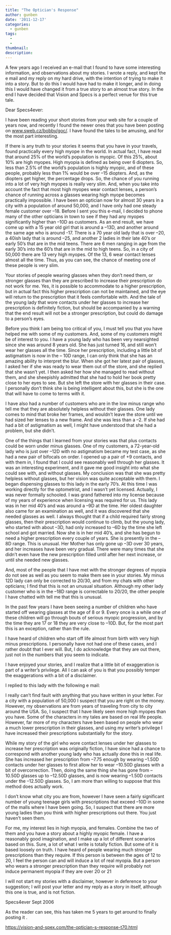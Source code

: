 ```yaml
---
title: "The Optician's Response"
author: gunben
date: '2011-12-17'
categories:
  - gunben
tags:
  - 
  - 
thumbnail: 
description: 
---
```


A few years ago I received an e-mail that I found to have some interesting information, and observations about my stories.  I wrote a reply, and kept the e mail and my reply on my hard drive, with the intention of trying to make it into a story.  But to do this I would have had to make it longer, and in doing this I would have changed it from a true story to an almost true story.  In the end I have decided that Vision and Specs is a perfect venue for this true tale. 


Dear Specs4ever:

I have been reading your short stories from your web site for a couple of years now, and recently I found the newer ones that you have been posting on www.sweb.cz/bobby/goc/.   I have found the tales to be amusing, and for the most part interesting.

If there is any truth to your stories it seems that you have in your travels, found practically every high myope in the world. In actual fact, I have read that around 25% of the world’s population is myopic.  Of this 25%, about 10% are high myopes.  High myopia is defined as being over 6 diopters.  So, less than 2.5% of the world’s population is highly myopic, and of these people, probably less than 1% would be over –15 diopters.  And, as the diopters get higher, the percentage drops.  So, the chance of you running into a lot of very high myopes is really very slim.  And, when you take into account the fact that most high myopes wear contact lenses, a person’s chance of running across a glasses wearing high myope becomes practically impossible.   I have been an optician now for almost 30 years in a city with a population of around 50,000, and I have only had one steady female customer over –18.   Before I sent you this e-mail, I decided to phone many of the other opticians in town to see if they had any myopes significantly higher than –10D as customers.  As an end result, we have come up with a 15 year old girl that is around a –13D, and another around the same age who is around -17.  There is a 70 year old lady that is over –20, a 40ish lady that is around –25, and another 2 ladies in their late 40’s or early 50’s that are in the mid teens.  There are 6 men ranging in age from the early 30’s into the 60’s that are in the mid to high teens.  So, in a city of 50,000 there are 13 very high myopes.   Of the 13, 6 wear contact lenses almost all the time.   Thus, as you can see, the chance of meeting one of these people is very slim.

Your stories of people wearing glasses when they don’t need them, or stronger glasses than they are prescribed to increase their prescription do not work for me.  Yes, it is possible to accommodate to a higher prescription, but in actual fact this higher prescription can not be maintained, and the eye will return to the prescription that it feels comfortable with.   And the tale of the young lady that wore contacts under her glasses to increase her prescription is definitely fiction, but should be accompanied by a warning that the end result will not be a stronger prescription, but could do damage to a person’s eyes.

Before you think I am being too critical of you, I must tell you that you have helped me with some of my customers.  And, some of my customers might be of interest to you.  I have a young lady who has been very nearsighted since she was around 8 years old.  She has just turned 16, and still won’t wear her glasses all the time.  Since her prescription, including a little bit of astigmatism is now in the – 10D range, I can only think that she has an amazing ability to interpret the blur.  When she got her latest pair of glasses, I asked her if she was ready to wear them out of the store, and she replied that she wasn’t yet.  I then asked her how she managed to read without them, and she sheepishly admitted that she had to hold her book pretty close to her eyes to see.  But she left the store with her glasses in their case.   I personally don’t think she is being intelligent about this, but she is the one that will have to come to terms with it.   

I have also had a number of customers who are in the low minus range who tell me that they are absolutely helpless without their glasses.   One lady comes to mind that broke her frames, and wouldn’t leave the store until we had sized her lenses to a new frame.  And she was less than a –2.  If she had had a bit of astigmatism as well, I might have understood that she had a problem, but she didn’t.

One of the things that I learned from your stories was that plus contacts could be worn under minus glasses.   One of my customers, a 72-year-old lady who is just over –12D with no astigmatism became my test case, as she had a new pair of bifocals on order.  I opened up a pair of +9 contacts, and with them in, I found that I could see reasonably well through her glasses.  It was an interesting experiment, and it gave me good insight into what she could see with, and without glasses.  My conclusion was that she was pretty helpless without glasses, but her vision was quite acceptable with them.    I began dispensing glasses to this lady in the early 70’s.  At this time I was working directly for the optometrist, and I wasn’t yet licensed.  Actually, I was never formally schooled. I was grand fathered into my license because of my years of experience when licensing was required for us.   This lady was in her mid 40’s and was around a –9D at the time.   Her oldest daughter also came for an examination as well, and it was discovered that she needed glasses as well.   I always thought that if a child required fairly strong glasses, then their prescription would continue to climb, but the young lady, who started with about –3D, had only increased to –6D by the time she left school and got married.   Now she is in her mid 40’s, and she has begun to need a higher prescription every couple of years.  She is presently in the –8D range.  This is unusual.  Her Mother has only gone up –3D over 30 years, and her increases have been very gradual.  There were many times that she didn’t even have the new prescription filled until after her next increase, or until she needed new glasses.  

And, most of the people that I have met with the stronger degrees of myopia do not see as well as you seem to make them see in your stories.   My minus 12D lady can only be corrected to 20/30, and from my chats with other opticians; I find that this is not an unusual situation.  Although my other lady customer who is in the –18D range is correctable to 20/20, the other people I have chatted with tell me that this is unusual.

In the past few years I have been seeing a number of children who have started off wearing glasses at the age of 8 or 9.  Every once is a while one of these children will go through bouts of serious myopic progression, and by the time they are 17 or 18 they are very close to –10D.  But, for the most part this is an exception, rather than the rule.

I have heard of children who start off life almost from birth with very high minus prescriptions.  I personally have not had one of these cases, and I rather doubt that I ever will.  But, I do acknowledge that they are out there, just not in the numbers that you seem to indicate.

I have enjoyed your stories, and I realize that a little bit of exaggeration is part of a writer’s privilege.  All I can ask of you is that you possibly temper the exaggerations with a bit of a disclaimer.

I replied to this lady with the following e mail:

I really can’t find fault with anything that you have written in your letter.  For a city with a population of 50,000 I suspect that you are right on the money.  However, my observations are from years of traveling from city to city around the USA.  So, I suspect that I have likely seen more high myopes than you have.  Some of the characters in my tales are based on real life people.  However, far more of my characters have been based on people who wear a much lower prescription in their glasses, and using my writer’s privilege I have increased their prescriptions substantially for the story.

While my story of the girl who wore contact lenses under her glasses to increase her prescription was originally fiction, I have since had a chance to correspond with another young lady who has actually done this in real life. She has increased her prescription from –7.75 enough by wearing –1.50D contacts under her glasses to first allow her to wear –10.50D glasses with a bit of overcorrection.  Then, doing the same thing she has gone from –10.50D glasses up to –12.50D glasses, and is now wearing –1.50D contacts under the –12.50D glasses. So, I am more than willing to suppose that this method does actually work.

I don’t know what city you are from, however I have seen a fairly significant number of young teenage girls with prescriptions that exceed –10D in some of the malls where I have been going.  So, I suspect that there are more young ladies than you think with higher prescriptions out there.  You just haven’t seen them.

For me, my interest lies in high myopia, and females. Combine the two of them and you have a story about a highly myopic female.  I have a reasonably good imagination, and I make up a lot of different scenarios based on this. Sure, a lot of what I write is totally fiction.  But some of it is based loosely on truth.  I have heard of people wearing much stronger prescriptions than they require. If this person is between the ages of 12 to 20, I feel the person can and will induce a lot of real myopia.   But a person who wears a stronger prescription than they require will probably not induce permanent myopia if they are over 20 or 21

I will not start my stories with a disclaimer, however in deference to your suggestion; I will post your letter and my reply as a story in itself, although this one is true, and is not fiction.

Specs4ever
Sept 2006

As the reader can see, this has taken me 5 years to get around to finally posting it  .









https://vision-and-spex.com/the-optician-s-response-t70.html
